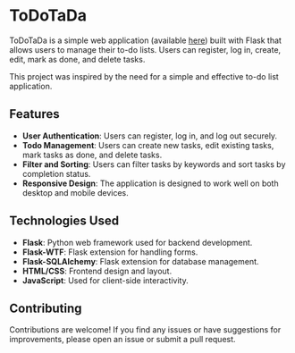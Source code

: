 # ToDoTaDa

ToDoTaDa is a simple web application (available [here](https://todotada.pythonanywhere.com/)) built with Flask that allows users to manage their to-do lists. Users can register, log in, create, edit, mark as done, and delete tasks.

This project was inspired by the need for a simple and effective to-do list application.

## Features

- **User Authentication**: Users can register, log in, and log out securely.
- **Todo Management**: Users can create new tasks, edit existing tasks, mark tasks as done, and delete tasks.
- **Filter and Sorting**: Users can filter tasks by keywords and sort tasks by completion status.
- **Responsive Design**: The application is designed to work well on both desktop and mobile devices.

## Technologies Used

- **Flask**: Python web framework used for backend development.
- **Flask-WTF**: Flask extension for handling forms.
- **Flask-SQLAlchemy**: Flask extension for database management.
- **HTML/CSS**: Frontend design and layout.
- **JavaScript**: Used for client-side interactivity.

## Contributing

Contributions are welcome! If you find any issues or have suggestions for improvements, please open an issue or submit a pull request.